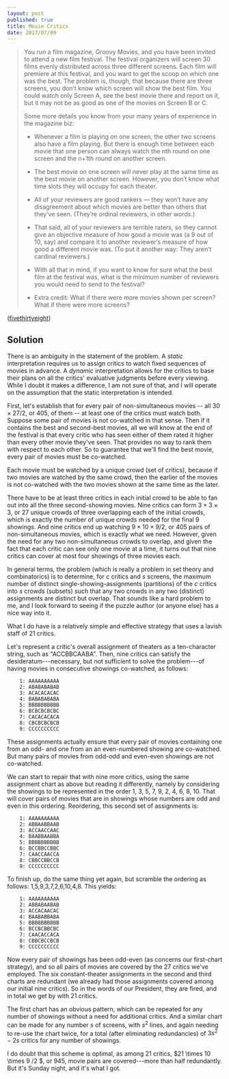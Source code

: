 ```yaml
---
layout: post
published: true
title: Movie Critics
date: 2017/07/09
---
```


>You run a film magazine, Groovy Movies, and you have been invited to attend a new film festival. The festival organizers will screen 30 films evenly distributed across three different screens. Each film will premiere at this festival, and you want to get the scoop on which one was the best. The problem is, though, that because there are three screens, you don’t know which screen will show the best film. You could watch only Screen A, see the best movie there and report on it, but it may not be as good as one of the movies on Screen B or C.
>
>Some more details you know from your many years of experience in the magazine biz:
>
>- Whenever a film is playing on one screen, the other two screens also have a film playing. But there is enough time between each movie that one person can always watch the nth round on one screen and the n+1th round on another screen.
>- The best movie on one screen will never play at the same time as the best movie on another screen. However, you don’t know what time slots they will occupy for each theater.
>- All of your reviewers are good rankers — they won’t have any disagreement about which movies are better than others that they’ve seen. (They’re ordinal reviewers, in other words.)
>- That said, all of your reviewers are terrible raters, so they cannot give an objective measure of how good a movie was (a 9 out of 10, say) and compare it to another reviewer’s measure of how good a different movie was. (To put it another way: They aren’t cardinal reviewers.)
>- With all that in mind, if you want to know for sure what the best film at the festival was, what is the minimum number of reviewers you would need to send to the festival?
>
>- Extra credit: What if there were more movies shown per screen? What if there were more screens?
<!--more-->

([fivethirtyeight](https://fivethirtyeight.com/features/how-many-critics-does-it-take-to-rank-all-the-movies/))

## Solution

There is an ambiguity in the statement of the problem. A _static_ interpretation requires us to assign critics to watch fixed sequences of movies in advance. A _dynamic_ interpretation allows for the critics to base their plans on all the critics' evaluative judgments before every viewing. While I doubt it makes a difference, I am not sure of that, and I will operate on the assumption that the static interpretation is intended.

First, let's establish that for every pair of non-simultaneous movies -- all $30 \times 27 / 2$, or 405, of them --  at least one of the critics must watch both.  Suppose some pair of movies is not co-watched in that sense. Then if it contains the best and second-best movies, all we will know at the end of the festival is that every critic who has seen either of them rated it higher than every other movie they've seen. That provides no way to rank them with respect to each other. So to guarantee that we'll find the best movie, every pair of movies must be co-watched.

Each movie must be watched by a unique crowd (set of critics), because if two movies are watched by the same crowd, then the earlier of the movies is not co-watched with the two movies shown at the same time as the later.

There have to be at least three critics in each initial crowd to be able to fan out into all the three second-showing movies. Nine critics can form $3\times3\times3$, or 27 unique crowds of three overlapping each of the initial crowds, which is exactly the number of unique crowds needed for the final 9 showings. And nine critics end up watching $9 \times 10 \times 9 / 2$, or 405 pairs of non-simultaneous movies, which is exactly what we need. However, given the need for any two non-simultaneous crowds to overlap, and given the fact that each critic can see only one movie at a time, it turns out that nine critics can cover at most four showings of three movies each.

In general terms, the problem (which is really a problem in set theory and combinatorics) is to determine, for $c$ critics and $s$ screens, the maximum number of distinct single-showing-assignments (partitions) of the $c$ critics into $s$ crowds (subsets) such that any two crowds in any two (distinct) assignments are distinct but overlap. That sounds like a hard problem to me, and I look forward to seeing if the puzzle author (or anyone else) has a nice way into it.  

What I do have is a relatively simple and effective strategy that uses a lavish staff of 21 critics.

Let's represent a critic's overall assignment of theaters as a ten-character string, such as "ACCBBCAABA".  Then, nine critics can satisfy the desideratum---necessary, but not sufficient to solve the problem---of having movies in consecutive showings co-watched, as follows:

```
    1: AAAAAAAAAA
    2: ABABABABAB
    3: ACACACACAC
    4: BABABABABA
    5: BBBBBBBBBB
    6: BCBCBCBCBC
    7: CACACACACA
    8: CBCBCBCBCB
    9: CCCCCCCCCC
```

These assignments actually ensure that every pair of movies containing one from an odd- and one from an an even-numbered showing are co-watched.  But many pairs of movies from odd-odd and even-even showings are not co-watched.

We can start to repair that with nine more critics, using the same assignment chart as above but reading it differently, namely by considering the showings to be represented in the order 1, 3, 5, 7, 9, 2, 4, 6, 8, 10. That will cover pairs of movies that are in showings whose numbers are odd and even in this ordering. Reordering, this second set of assignments is:

```
    1: AAAAAAAAAA
    2: ABBAABBAAB
    3: ACCAACCAAC
    4: BAABBAABBA
    5: BBBBBBBBBB
    6: BCCBBCCBBC
    7: CAACCAACCA
    8: CBBCCBBCCB
    9: CCCCCCCCCC
```

To finish up, do the same thing yet again, but scramble the ordering as follows: 1,5,9,3,7,2,6,10,4,8. This yields:

```
    1: AAAAAAAAAA
    2: ABBABAABAB
    3: ACCACAACAC
    4: BAABABBABA
    5: BBBBBBBBBB
    6: BCCBCBBCBC
    7: CAACACCACA
    8: CBBCBCCBCB
    9: CCCCCCCCCC
```

Now every pair of showings has been odd-even (as concerns our first-chart strategy), and so all pairs of movies are covered by the 27 critics we've employed. The six constant-theater assignments in the second and third charts are redundant (we already had those assignments covered among our initial nine critics). So in the words of our President, they are fired, and in total we get by with 21 critics. 

The first chart has an obvious pattern, which can be repeated for any  number of showings without a need for additional critics. And a similar chart can be made for any number $s$ of screens, with $s^2$ lines, and again needing to re-use the chart twice, for a total (after eliminating redundancies) of $3s^2-2s$ critics for any number of showings.

I do doubt that this scheme is optimal, as among 21 critics, $21 \times 10 \times 9 /2 $, or 945, movie pairs are covered---more than half redundantly. But it's Sunday night, and it's what I got.

<br>
 
